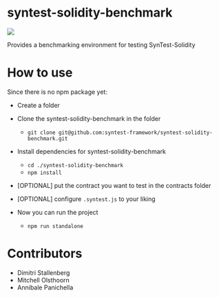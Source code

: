 # syntest-solidity-benchmark

[![](https://github.com/syntest-framework/syntest-solidity-benchmark/actions/workflows/node.js.yml/badge.svg)](https://github.com/syntest-framework/syntest-solidity-benchmark/actions/workflows/node.js.yml)

Provides a benchmarking environment for testing SynTest-Solidity

# How to use
Since there is no npm package yet:

* Create a folder
* Clone the syntest-solidity-benchmark in the folder
    * `git clone git@github.com:syntest-framework/syntest-solidity-benchmark.git`

* Install dependencies for syntest-solidity-benchmark
    * `cd ./syntest-solidity-benchmark`
    * `npm install`
    
* [OPTIONAL] put the contract you want to test in the contracts folder
* [OPTIONAL] configure `.syntest.js` to your liking

* Now you can run the project
    * `npm run standalone`


# Contributors

- Dimitri Stallenberg
- Mitchell Olsthoorn
- Annibale Panichella
